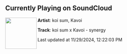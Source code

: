 ## Currently Playing on SoundCloud

[<img align="left" width="100" src="https://i1.sndcdn.com/artworks-l3D35NDm3FpFsr2n-UzLT8A-t500x500.png">](https://soundcloud.com/koisum/koi-sum-x-kavoi-synergy)

**Artist**: koi sum, Kavoi 

**Track**: koi sum x Kavoi - synergy

Last updated at 11/29/2024, 12:22:03 PM
